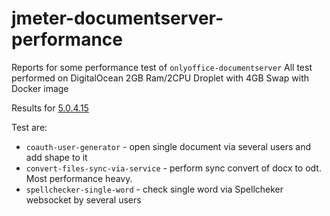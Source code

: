# jmeter-documentserver-performance

Reports for some performance test of `onlyoffice-documentserver`
All test performed on DigitalOcean 2GB Ram/2CPU Droplet with 4GB Swap with Docker image

Results for [5.0.4.15](https://github.com/onlyoffice-testing-robot/jmeter-documentserver-performance/blob/master/ds-5.0.4-ce68b81.zip)

Test are:
* `coauth-user-generator` - open single document via several users and add shape to it
* `convert-files-sync-via-service` - perform sync convert of docx to odt. Most performance heavy.
* `spellchecker-single-word` - check single word via Spellcheker websocket by several users
